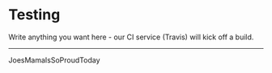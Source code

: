 # Testing
 
Write anything you want here - our CI service (Travis) will kick off a build.

-------------

JoesMamaIsSoProudToday
